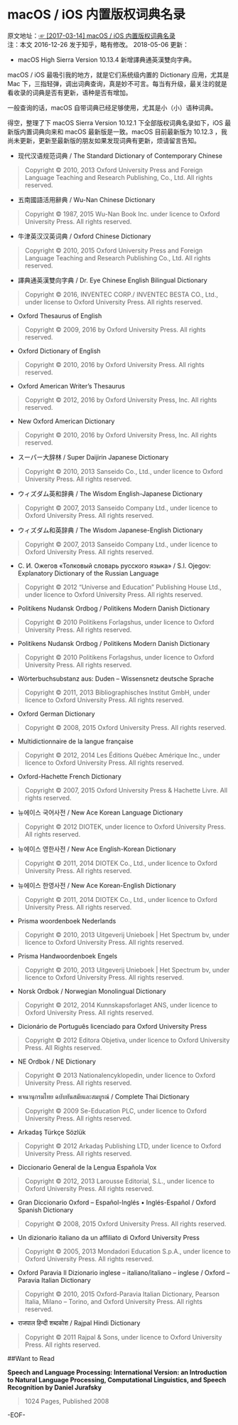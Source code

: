 # macOS / iOS 内置版权词典名录
原文地址：[☞ [2017-03-14] macOS / iOS 内置版权词典名录 ](http://mp.weixin.qq.com/s/CPpAtIf4C5woao_CiMErXQ)  
注：本文 2016-12-26 发于知乎，略有修改。
2018-05-06 更新：  
- macOS High Sierra Version 10.13.4 新增譯典通英漢雙向字典。

macOS / iOS 最吸引我的地方，就是它们系统级内置的 Dictionary 应用，尤其是 Mac 下，三指轻弹，调出词典查询，真是妙不可言。每当有升级，最关注的就是看收录的词典是否有更新，语种是否有增加。

一般查询的话，macOS 自带词典已经足够使用，尤其是小（小）语种词典。

得空，整理了下 macOS Sierra Version 10.12.1 下全部版权词典名录如下，iOS 最新版内置词典向来和 macOS 最新版是一致。macOS 目前最新版为 10.12.3 ，我尚未更新，更新至最新版的朋友如果发现词典有更新，烦请留言告知。

- 现代汉语规范词典 / The Standard Dictionary of Contemporary Chinese
> Copyright © 2010, 2013 Oxford University Press and Foreign Language Teaching and Research Publishing, Co., Ltd. All rights reserved.

- 五南國語活用辭典 / Wu-Nan Chinese Dictionary
> Copyright © 1987, 2015 Wu-Nan Book Inc. under licence to Oxford University Press. All rights reserved.

- 牛津英汉汉英词典 / Oxford Chinese Dictionary
> Copyright © 2010, 2015 Oxford University Press and Foreign Language Teaching and Research Publishing Co., Ltd. All rights reserved.

- 譯典通英漢雙向字典 / Dr. Eye Chinese English Bilingual Dictionary
> Copyright © 2016, INVENTEC CORP./ INVENTEC BESTA CO., Ltd., under license to Oxford University Press. All rights reserved.

- Oxford Thesaurus of English
> Copyright © 2009, 2016 by Oxford University Press. All rights reserved.

- Oxford Dictionary of English
> Copyright © 2010, 2016 by Oxford University Press. All rights reserved.

- Oxford American Writer’s Thesaurus
> Copyright © 2012, 2016 by Oxford University Press, Inc. All rights reserved.

- New Oxford American Dictionary
>Copyright © 2010, 2016 by Oxford University Press, Inc. All rights reserved.

- スーパー大辞林 / Super Daijirin Japanese Dictionary
> Copyright © 2010, 2013 Sanseido Co., Ltd., under licence to Oxford University Press. All rights reserved.

- ウィズダム英和辞典 / The Wisdom English-Japanese Dictionary
> Copyright © 2007, 2013 Sanseido Company Ltd., under licence to Oxford University Press. All rights reserved.

- ウィズダム和英辞典 / The Wisdom Japanese-English Dictionary
> Copyright © 2007, 2013 Sanseido Company Ltd., under licence to Oxford University Press. All rights reserved.

- С. И. Ожегов «Толковый словарь русского языка» / S.I. Ojegov: Explanatory Dictionary of the Russian Language
> Copyright © 2012 “Universe and Education” Publishing House Ltd., under licence to Oxford University Press. All rights reserved.

- Politikens Nudansk Ordbog / Politikens Modern Danish Dictionary
> Copyright © 2010 Politikens Forlagshus, under licence to Oxford University Press. All rights reserved.

- Politikens Nudansk Ordbog / Politikens Modern Danish Dictionary
> Copyright © 2010 Politikens Forlagshus, under licence to Oxford University Press. All rights reserved.

- Wörterbuchsubstanz aus: Duden – Wissensnetz deutsche Sprache
> Copyright © 2011, 2013 Bibliographisches Institut GmbH, under licence to Oxford University Press. All rights reserved.

- Oxford German Dictionary
> Copyright © 2008, 2015 Oxford University Press. All rights reserved.

- Multidictionnaire de la langue française
> Copyright © 2012, 2014 Les Éditions Québec Amérique Inc., under licence to Oxford University Press. All rights reserved.

- Oxford-Hachette French Dictionary
> Copyright © 2007, 2015 Oxford University Press & Hachette Livre. All rights reserved.

- 뉴에이스 국어사전 / New Ace Korean Language Dictionary
> Copyright © 2012 DIOTEK, under licence to Oxford University Press. All rights reserved.

- 뉴에이스 영한사전 / New Ace English-Korean Dictionary
> Copyright © 2011, 2014 DIOTEK Co., Ltd., under licence to Oxford University Press. All rights reserved.

- 뉴에이스 한영사전 / New Ace Korean-English Dictionary
> Copyright © 2011, 2014 DIOTEK Co., Ltd., under licence to Oxford University Press. All rights reserved.

- Prisma woordenboek Nederlands
> Copyright © 2010, 2013 Uitgeverij Unieboek | Het Spectrum bv, under licence to Oxford University Press. All rights reserved.

- Prisma Handwoordenboek Engels
> Copyright © 2010, 2013 Uitgeverij Unieboek | Het Spectrum bv, under licence to Oxford University Press. All rights reserved.

- Norsk Ordbok / Norwegian Monolingual Dictionary
> Copyright © 2012, 2014 Kunnskapsforlaget ANS, under licence to Oxford University Press. All rights reserved.

- Dicionário de Português licenciado para Oxford University Press
> Copyright © 2012 Editora Objetiva, under licence to Oxford University Press. All Rights reserved.

- NE Ordbok / NE Dictionary
> Copyright © 2013 Nationalencyklopedin, under licence to Oxford University Press. All rights reserved.

- พจนานุกรมไทย ฉบับทันสมัยและสมบูรณ์ / Complete Thai Dictionary
> Copyright © 2009 Se-Education PLC, under licence to Oxford University Press. All rights reserved.

- Arkadaş Türkçe Sözlük
> Copyright © 2012 Arkadaş Publishing LTD, under licence to Oxford University Press. All rights reserved.

- Diccionario General de la Lengua Española Vox
> Copyright © 2012, 2013 Larousse Editorial, S.L., under licence to Oxford University Press. All rights reserved.

- Gran Diccionario Oxford – Español-Inglés • Inglés-Español / Oxford Spanish Dictionary
> Copyright © 2008, 2015 Oxford University Press. All rights reserved.

- Un dizionario italiano da un affiliato di Oxford University Press
> Copyright © 2005, 2013 Mondadori Education S.p.A., under licence to Oxford University Press. All rights reserved.

- Oxford Paravia Il Dizionario inglese – italiano/italiano – inglese / Oxford – Paravia Italian Dictionary
> Copyright © 2010, 2015 Oxford-Paravia Italian Dictionary, Pearson Italia, Milano – Torino, and Oxford University Press. All rights reserved.

- राजपाल हिन्दी शब्दकोश / Rajpal Hindi Dictionary
> Copyright © 2011 Rajpal & Sons, under licence to Oxford University Press. All rights reserved.

##Want to Read

**Speech and Language Processing: International Version: an Introduction to Natural Language Processing, Computational Linguistics, and Speech Recognition by Daniel Jurafsky**

> 1024 Pages, Published 2008




-EOF-